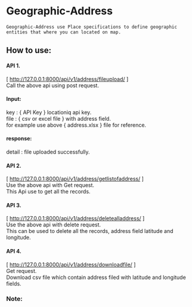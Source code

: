 # Geographic-Address
    Geographic-Address use Place specifications to define geographic entities that where you can located on map.
    
## How to use: 
#### API 1.
 [ http://127.0.0.1:8000/api/v1/address/fileupload/ ]\
 Call the above api using post request.
 #### Input:
 key :  { API Key } locationiq api key.\
 file : { csv or excel file } with address field.\
 for example use above { address.xlsx } file for reference.
 #### response:
 detail : file uploaded successfully.
 #### API 2.
 [ http://127.0.0.1:8000/api/v1/address/getlistofaddress/ ]\
 Use the above api with Get request.\
 This Api use to get all the records.
 #### API 3.
 [ http://127.0.0.1:8000/api/v1/address/deletealladdress/ ]\
 Use the above api with delete request.\
 This can be used to delete all the records, address field latitude and longitude.
 #### API 4.
 [ http://127.0.0.1:8000/api/v1/address/downloadfile/ ]\
 Get request.\
 Download csv file which contain address filed with latitude and longitude fields.
 ### Note:
 
